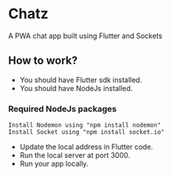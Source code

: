 # Chatz
A PWA chat app built using Flutter and Sockets

## How to work?
  * You should have Flutter sdk installed.<br>
  * You should have NodeJs installed.<br>
  
  ### Required NodeJs packages
    Install Nodemon using "npm install nodemon"
    Install Socket using "npm install socket.io"
    
   * Update the local address in Flutter code.<br>
   * Run the local server at port 3000.<br>
   * Run your app locally.<br>


